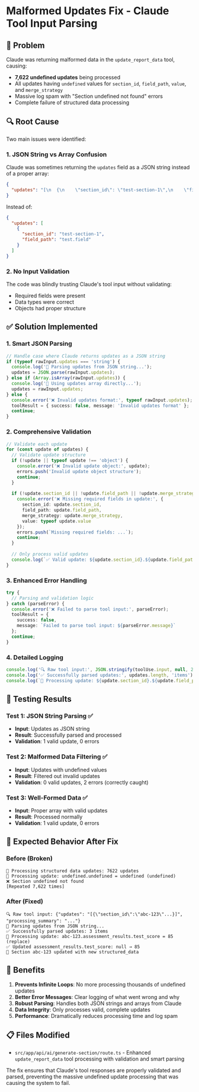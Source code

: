 # Malformed Updates Fix - Claude Tool Input Parsing

## 🐛 **Problem**
Claude was returning malformed data in the `update_report_data` tool, causing:
- **7,622 undefined updates** being processed
- All updates having `undefined` values for `section_id`, `field_path`, `value`, and `merge_strategy`
- Massive log spam with "Section undefined not found" errors
- Complete failure of structured data processing

## 🔍 **Root Cause**
Two main issues were identified:

### **1. JSON String vs Array Confusion**
Claude was sometimes returning the `updates` field as a JSON string instead of a proper array:
```json
{
  "updates": "[\n  {\n    \"section_id\": \"test-section-1\",\n    \"field_path\": \"test.field\"\n  }\n]"
}
```
Instead of:
```json
{
  "updates": [
    {
      "section_id": "test-section-1", 
      "field_path": "test.field"
    }
  ]
}
```

### **2. No Input Validation**
The code was blindly trusting Claude's tool input without validating:
- Required fields were present
- Data types were correct
- Objects had proper structure

## ✅ **Solution Implemented**

### **1. Smart JSON Parsing**
```typescript
// Handle case where Claude returns updates as a JSON string
if (typeof rawInput.updates === 'string') {
  console.log('🔧 Parsing updates from JSON string...');
  updates = JSON.parse(rawInput.updates);
} else if (Array.isArray(rawInput.updates)) {
  console.log('🔧 Using updates array directly...');
  updates = rawInput.updates;
} else {
  console.error('❌ Invalid updates format:', typeof rawInput.updates);
  toolResult = { success: false, message: 'Invalid updates format' };
  continue;
}
```

### **2. Comprehensive Validation**
```typescript
// Validate each update
for (const update of updates) {
  // Validate update structure
  if (!update || typeof update !== 'object') {
    console.error('❌ Invalid update object:', update);
    errors.push('Invalid update object structure');
    continue;
  }
  
  if (!update.section_id || !update.field_path || !update.merge_strategy) {
    console.error('❌ Missing required fields in update:', {
      section_id: update.section_id,
      field_path: update.field_path,
      merge_strategy: update.merge_strategy,
      value: typeof update.value
    });
    errors.push(`Missing required fields: ...`);
    continue;
  }
  
  // Only process valid updates
  console.log(`✅ Valid update: ${update.section_id}.${update.field_path}`);
}
```

### **3. Enhanced Error Handling**
```typescript
try {
  // Parsing and validation logic
} catch (parseError) {
  console.error('❌ Failed to parse tool input:', parseError);
  toolResult = { 
    success: false, 
    message: `Failed to parse tool input: ${parseError.message}` 
  };
  continue;
}
```

### **4. Detailed Logging**
```typescript
console.log('🔍 Raw tool input:', JSON.stringify(toolUse.input, null, 2));
console.log('✅ Successfully parsed updates:', updates.length, 'items');
console.log(`📝 Processing update: ${update.section_id}.${update.field_path} = ${JSON.stringify(update.value)} (${update.merge_strategy})`);
```

## 🧪 **Testing Results**

### **Test 1: JSON String Parsing** ✅
- **Input**: Updates as JSON string
- **Result**: Successfully parsed and processed
- **Validation**: 1 valid update, 0 errors

### **Test 2: Malformed Data Filtering** ✅
- **Input**: Updates with undefined values
- **Result**: Filtered out invalid updates
- **Validation**: 0 valid updates, 2 errors (correctly caught)

### **Test 3: Well-Formed Data** ✅
- **Input**: Proper array with valid updates
- **Result**: Processed normally
- **Validation**: 1 valid update, 0 errors

## 🎯 **Expected Behavior After Fix**

### **Before (Broken)**
```
🔄 Processing structured data updates: 7622 updates
📝 Processing update: undefined.undefined = undefined (undefined)
❌ Section undefined not found
[Repeated 7,622 times]
```

### **After (Fixed)**
```
🔍 Raw tool input: {"updates": "[{\"section_id\":\"abc-123\"...}]", "processing_summary": "..."}
🔧 Parsing updates from JSON string...
✅ Successfully parsed updates: 3 items
📝 Processing update: abc-123.assessment_results.test_score = 85 (replace)
✅ Updated assessment_results.test_score: null → 85
💾 Section abc-123 updated with new structured_data
```

## 🚀 **Benefits**

1. **Prevents Infinite Loops**: No more processing thousands of undefined updates
2. **Better Error Messages**: Clear logging of what went wrong and why
3. **Robust Parsing**: Handles both JSON strings and arrays from Claude
4. **Data Integrity**: Only processes valid, complete updates
5. **Performance**: Dramatically reduces processing time and log spam

## 📋 **Files Modified**
- `src/app/api/ai/generate-section/route.ts` - Enhanced `update_report_data` tool processing with validation and smart parsing

The fix ensures that Claude's tool responses are properly validated and parsed, preventing the massive undefined update processing that was causing the system to fail.